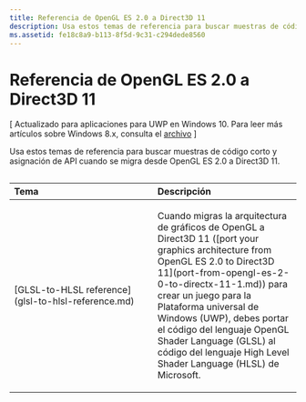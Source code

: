 ```yaml
---
title: Referencia de OpenGL ES 2.0 a Direct3D 11
description: Usa estos temas de referencia para buscar muestras de código corto y asignación de API cuando se porta desde OpenGL ES 2.0 a Direct3D 11.
ms.assetid: fe18c8a9-b113-8f5d-9c31-c294dede8560
---
```


# Referencia de OpenGL ES 2.0 a Direct3D 11


\[ Actualizado para aplicaciones para UWP en Windows 10. Para leer más artículos sobre Windows 8.x, consulta el [archivo](http://go.microsoft.com/fwlink/p/?linkid=619132) \]

Usa estos temas de referencia para buscar muestras de código corto y asignación de API cuando se migra desde OpenGL ES 2.0 a Direct3D 11.
## 
<table>
<colgroup>
<col width="50%" />
<col width="50%" />
</colgroup>
<thead>
<tr class="header">
<th align="left">Tema</th>
<th align="left">Descripción</th>
</tr>
</thead>
<tbody>
<tr class="odd">
<td align="left"><p>[GLSL-to-HLSL reference](glsl-to-hlsl-reference.md)</p></td>
<td align="left"><p>Cuando migras la arquitectura de gráficos de OpenGL a Direct3D 11 ([port your graphics architecture from OpenGL ES 2.0 to Direct3D 11](port-from-opengl-es-2-0-to-directx-11-1.md)) para crear un juego para la Plataforma universal de Windows (UWP), debes portar el código del lenguaje OpenGL Shader Language (GLSL) al código del lenguaje High Level Shader Language (HLSL) de Microsoft.</p></td>
</tr>
</tbody>
</table>

 

 

 






<!--HONumber=Mar16_HO1-->


